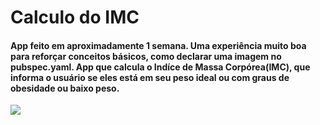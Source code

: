 <h1>Calculo do IMC</h1>

  <h4> App feito em aproximadamente 1 semana. Uma experiência muito boa para reforçar conceitos básicos, como declarar uma imagem no pubspec.yaml. App que calcula o Indíce de Massa Corpórea(IMC), que informa o usuário se eles está em seu peso ideal ou com graus de obesidade ou baixo peso.</h4>
    <img src="https://media.giphy.com/media/9Ai5dIk8xvBm0/giphy.gif" />
